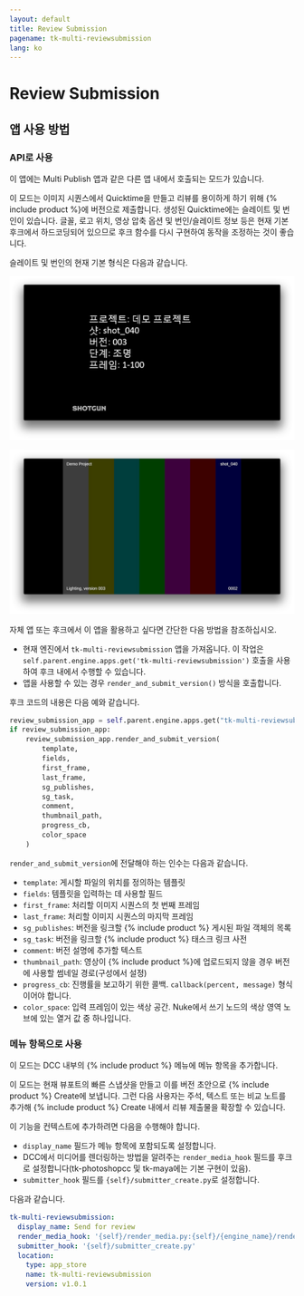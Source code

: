 ```yaml
---
layout: default
title: Review Submission
pagename: tk-multi-reviewsubmission
lang: ko
---
```


# Review Submission

## 앱 사용 방법

### API로 사용

이 앱에는 Multi Publish 앱과 같은 다른 앱 내에서 호출되는 모드가 있습니다.

이 모드는 이미지 시퀀스에서 Quicktime을 만들고 리뷰를 용이하게 하기 위해 {% include product %}에 버전으로 제출합니다. 생성된 Quicktime에는 슬레이트 및 번인이 있습니다. 글꼴, 로고 위치, 영상 압축 옵션 및 번인/슬레이트 정보 등은 현재 기본 후크에서 하드코딩되어 있으므로 후크 함수를 다시 구현하여 동작을 조정하는 것이 좋습니다.

슬레이트 및 번인의 현재 기본 형식은 다음과 같습니다.

![주 메뉴](../images/apps/multi-reviewsubmission-quicktime_slate.png)

![주 메뉴](../images/apps/multi-reviewsubmission-quicktime_burnin.png)

자체 앱 또는 후크에서 이 앱을 활용하고 싶다면 간단한 다음 방법을 참조하십시오.

- 현재 엔진에서 `tk-multi-reviewsubmission` 앱을 가져옵니다. 이 작업은 `self.parent.engine.apps.get('tk-multi-reviewsubmission')` 호출을 사용하여 후크 내에서 수행할 수 있습니다.
- 앱을 사용할 수 있는 경우 `render_and_submit_version()` 방식을 호출합니다.

후크 코드의 내용은 다음 예와 같습니다.

```python
review_submission_app = self.parent.engine.apps.get("tk-multi-reviewsubmission")
if review_submission_app:
    review_submission_app.render_and_submit_version(
        template,
        fields,
        first_frame,
        last_frame,
        sg_publishes,
        sg_task,
        comment,
        thumbnail_path,
        progress_cb,
        color_space
    )
```

`render_and_submit_version`에 전달해야 하는 인수는 다음과 같습니다.

* `template`: 게시할 파일의 위치를 정의하는 템플릿
* `fields`: 템플릿을 입력하는 데 사용할 필드
* `first_frame`: 처리할 이미지 시퀀스의 첫 번째 프레임
* `last_frame`: 처리할 이미지 시퀀스의 마지막 프레임
* `sg_publishes`: 버전을 링크할 {% include product %} 게시된 파일 객체의 목록
* `sg_task`: 버전을 링크할 {% include product %} 태스크 링크 사전
* `comment`: 버전 설명에 추가할 텍스트
* `thumbnail_path`: 영상이 {% include product %}에 업로드되지 않을 경우 버전에 사용할 썸네일 경로(구성에서 설정)
* `progress_cb`: 진행률을 보고하기 위한 콜백. `callback(percent, message)` 형식이어야 합니다.
* `color_space`: 입력 프레임이 있는 색상 공간. Nuke에서 쓰기 노드의 색상 영역 노브에 있는 열거 값 중 하나입니다.

### 메뉴 항목으로 사용

이 모드는 DCC 내부의 {% include product %} 메뉴에 메뉴 항목을 추가합니다.

이 모드는 현재 뷰포트의 빠른 스냅샷을 만들고 이를 버전 초안으로 {% include product %} Create에 보냅니다. 그런 다음 사용자는 주석, 텍스트 또는 비교 노트를 추가해 {% include product %} Create 내에서 리뷰 제출물을 확장할 수 있습니다.

이 기능을 컨텍스트에 추가하려면 다음을 수행해야 합니다.
* `display_name` 필드가 메뉴 항목에 포함되도록 설정합니다.
* DCC에서 미디어를 렌더링하는 방법을 알려주는 `render_media_hook` 필드를 후크로 설정합니다(tk-photoshopcc 및 tk-maya에는 기본 구현이 있음).
* `submitter_hook` 필드를 `{self}/submitter_create.py`로 설정합니다.

다음과 같습니다.

```yaml
tk-multi-reviewsubmission:
  display_name: Send for review
  render_media_hook: '{self}/render_media.py:{self}/{engine_name}/render_media.py'
  submitter_hook: '{self}/submitter_create.py'
  location:
    type: app_store
    name: tk-multi-reviewsubmission
    version: v1.0.1
```
